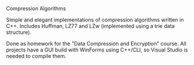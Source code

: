 Compression Algorithms

Simple and elegant implementations of compression algorithms written in C++.
Includes Huffman, LZ77 and LZw (implemented using a trie data structure).

Done as homework for the "Data Compression and Encryption" course.
All projects have a GUI build with WinForms using C++/CLI, so Visual Studio is needed to compile them.
